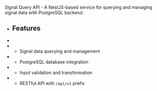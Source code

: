 Signal Query API - A NestJS-based service for querying and managing signal data with PostgreSQL backend.

+ ## Features
+ 
+ - Signal data querying and management
+ - PostgreSQL database integration
+ - Input validation and transformation
+ - RESTful API with `/api/v1` prefix
